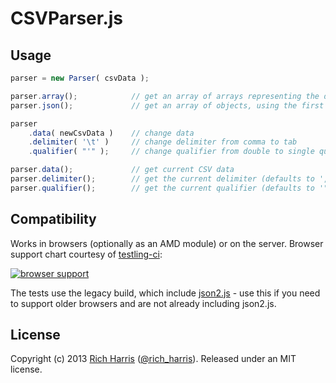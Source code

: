 CSVParser.js
============

Usage
-----

```js
parser = new Parser( csvData );

parser.array();            // get an array of arrays representing the data
parser.json();             // get an array of objects, using the first row as keys

parser
    .data( newCsvData )    // change data
    .delimiter( '\t' )     // change delimiter from comma to tab
    .qualifier( "'" );     // change qualifier from double to single quotes

parser.data();             // get current CSV data
parser.delimiter();        // get the current delimiter (defaults to ',')
parser.qualifier();        // get the current qualifier (defaults to '"')
```

Compatibility
-------------

Works in browsers (optionally as an AMD module) or on the server. Browser support chart courtesy of [testling-ci](https://ci.testling.com/):

[![browser support](https://ci.testling.com/Rich-Harris/CSVParser.png)](https://ci.testling.com/Rich-Harris/CSVParser)

The tests use the legacy build, which include [json2.js](https://github.com/douglascrockford/JSON-js/) - use this if you need to support older browsers and are not already including json2.js.

License
-------

Copyright (c) 2013 [Rich Harris](http://rich-harris.co.uk) ([@rich_harris](http://twitter.com/rich_harris)).
Released under an MIT license.